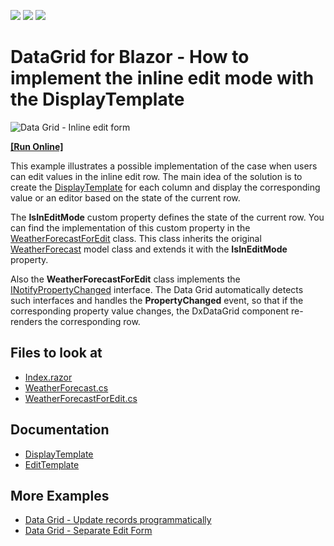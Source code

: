 <!-- default badges list -->
![](https://img.shields.io/endpoint?url=https://codecentral.devexpress.com/api/v1/VersionRange/351812089/20.2.5%2B)
[![](https://img.shields.io/badge/Open_in_DevExpress_Support_Center-FF7200?style=flat-square&logo=DevExpress&logoColor=white)](https://supportcenter.devexpress.com/ticket/details/T985618)
[![](https://img.shields.io/badge/📖_How_to_use_DevExpress_Examples-e9f6fc?style=flat-square)](https://docs.devexpress.com/GeneralInformation/403183)
<!-- default badges end -->

# DataGrid for Blazor - How to implement the inline edit mode with the DisplayTemplate

![Data Grid - Inline edit form](images/dxdatsgrid-inline-editing.gif)

<!-- run online -->
**[[Run Online]](https://codecentral.devexpress.com/351812089/)**
<!-- run online end -->

This example illustrates a possible implementation of the case when users can edit values in the inline edit row. 
The main idea of the solution is to create the [DisplayTemplate](https://docs.devexpress.com/Blazor/DevExpress.Blazor.DxDataGridColumn.DisplayTemplate) for each column and display the corresponding value or an editor based on the state of the current row. 

The **IsInEditMode** custom property defines the state of the current row. You can find the implementation of this custom property in the [WeatherForecastForEdit](./CS/BlazorGridInlineEditing/Data/WeatherForecastForEdit.cs) class. This class inherits the original [WeatherForecast](./CS/BlazorGridInlineEditing/Data/WeatherForecast.cs) model class and extends it with the **IsInEditMode** property. 

Also the **WeatherForecastForEdit** class implements the [INotifyPropertyChanged](https://docs.microsoft.com/en-us/dotnet/api/system.componentmodel.inotifypropertychanged?view=net-5.0) interface. The Data Grid automatically detects such interfaces and handles the **PropertyChanged** event, so that if the corresponding property value changes, the DxDataGrid component re-renders the corresponding row. 

<!-- default file list -->
## Files to look at

* [Index.razor](./CS/BlazorGridInlineEditing/Pages/Index.razor)
* [WeatherForecast.cs](./CS/BlazorGridInlineEditing/Data/WeatherForecast.cs)
* [WeatherForecastForEdit.cs](./CS/BlazorGridInlineEditing/Data/WeatherForecastForEdit.cs)
<!-- default file list end -->

## Documentation

* [DisplayTemplate](https://docs.devexpress.com/Blazor/DevExpress.Blazor.DxDataGridColumn.DisplayTemplate)
* [EditTemplate](https://docs.devexpress.com/Blazor/DevExpress.Blazor.DxDataGridColumn.EditTemplate)

## More Examples

* [Data Grid - Update records programmatically](https://github.com/DevExpress-Examples/blazor-DxDataGrid-edit-selected-row-by-clicking-on-external-button)
* [Data Grid - Separate Edit Form](https://github.com/DevExpress-Examples/blazor-DxDataGrid-Separate-Edit-Form)